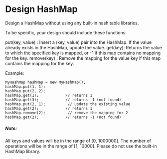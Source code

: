 # Design HashMap

Design a HashMap without using any built-in hash table libraries.

To be specific, your design should include these functions:

put(key, value) : Insert a (key, value) pair into the HashMap. If the value already exists in the HashMap, update the value.
get(key): Returns the value to which the specified key is mapped, or -1 if this map contains no mapping for the key.
remove(key) : Remove the mapping for the value key if this map contains the mapping for the key.

Example:

	MyHashMap hashMap = new MyHashMap();
	hashMap.put(1, 1);          
	hashMap.put(2, 2);         
	hashMap.get(1);            // returns 1
	hashMap.get(3);            // returns -1 (not found)
	hashMap.put(2, 1);          // update the existing value
	hashMap.get(2);            // returns 1 
	hashMap.remove(2);          // remove the mapping for 2
	hashMap.get(2);            // returns -1 (not found) 

##### Note:

All keys and values will be in the range of [0, 1000000].
The number of operations will be in the range of [1, 10000].
Please do not use the built-in HashMap library.